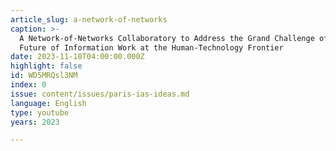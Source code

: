 ```yaml
---
article_slug: a-network-of-networks
caption: >-
  A Network-of-Networks Collaboratory to Address the Grand Challenge of the
  Future of Information Work at the Human-Technology Frontier
date: 2023-11-10T04:00:00.000Z
highlight: false
id: WD5MRQsl3NM
index: 0
issue: content/issues/paris-ias-ideas.md
language: English
type: youtube
years: 2023

---
```

